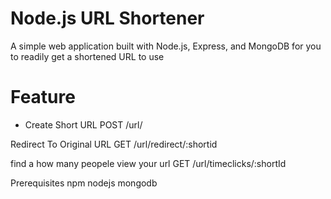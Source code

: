# Node.js URL Shortener


A simple web application built with Node.js, Express, and MongoDB for you to readily get a shortened URL to use

# Feature

 - Create Short URL
       POST /url/

  Redirect To Original URL
       GET /url/redirect/:shortid 

   find a how many peopele view your url
     GET /url/timeclicks/:shortId


Prerequisites
 npm 
 nodejs
 mongodb


